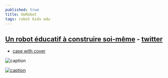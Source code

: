 ```yaml
---
published: true
title: OoRobot
tags: robot kids edu
---
```

## [Un robot éducatif à construire soi-même](https://github.com/Orange-OpenSource/oorobot) - [twitter](https://twitter.com/hashtag/OoRoBoT?src=hash)

- [case with cover](https://github.com/yduf/oorobot)

![caption](https://user-images.githubusercontent.com/16662847/31552021-93f34d60-b036-11e7-818c-848a15284af5.jpg)

[![caption](https://img.youtube.com/vi/up-JoDHvABY/0.jpg)](https://www.youtube.com/watch?v=up-JoDHvABY)

